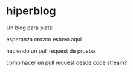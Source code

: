 # hiperblog
Un blog para platzi

esperanza orozco estuvo aqui 

haciendo un pull request de prueba.

como hacer un pull request desde code stream?